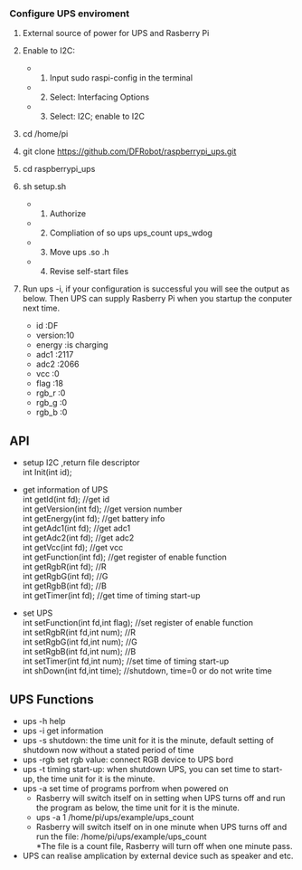 ### Configure UPS enviroment
1. External source of power for UPS and Rasberry Pi

2. Enable to I2C:
    * 1. Input sudo raspi-config in the terminal
    * 2. Select: Interfacing Options
    * 3. Select: I2C; enable to I2C

3. cd /home/pi

4. git clone https://github.com/DFRobot/raspberrypi_ups.git

5. cd raspberrypi_ups

6. sh setup.sh
    * 1. Authorize 
    * 2. Compliation of  so ups ups_count ups_wdog  
    * 3. Move ups  .so  .h
    * 4. Revise self-start files

7. Run ups -i, if your configuration is successful you will see the output as below.
Then UPS can supply Rasberry Pi when you startup the conputer next time.
    *  id     :DF
    *  version:10
    *  energy :is charging
    *  adc1   :2117
    *  adc2   :2066
    *  vcc    :0
    *  flag   :18
    *  rgb_r  :0
    *  rgb_g  :0
    *  rgb_b  :0

## API
   * setup I2C ,return file descriptor<br>
            int Init(int id);
   * get information of UPS <br>
        int getId(int fd);          //get id	<br>
        int getVersion(int fd);     //get version number	<br>
        int getEnergy(int fd);      //get battery info <br>
        int getAdc1(int fd);        //get adc1	<br>
        int getAdc2(int fd);        //get adc2	<br>
        int getVcc(int fd);         //get vcc	<br>
        int getFunction(int fd);    //get register	of enable function<br>
        int getRgbR(int fd);        //R		<br>
        int getRgbG(int fd);        //G		<br>
        int getRgbB(int fd);        //B		<br>
        int getTimer(int fd);       //get time of timing start-up <br>

* set UPS 	<br>
            int setFunction(int fd,int flag);   //set register of enable function<br>
            int setRgbR(int fd,int num);        //R	<br>
            int setRgbG(int fd,int num);        //G	<br>
            int setRgbB(int fd,int num);        //B	<br>
            int setTimer(int fd,int num);       //set time of timing start-up <br>
            int shDown(int fd,int time);        //shutdown, time=0 or do not write time	<br>

## UPS Functions
   * ups -h    help
   * ups -i     get information
   * ups -s  shutdown: the time unit for it is the minute, default setting of shutdown now without a stated period of time 
   * ups -rgb  set rgb value: connect RGB device to UPS bord
   * ups -t timing start-up:  when shutdown UPS, you can set time to start-up, the time unit for it is the minute.
   * ups -a  set time of programs porfrom when powered on
	   * Rasberry will switch itself on in setting when UPS turns off and run the program as below, the time unit for it is the minute.
	   * ups -a 1 /home/pi/ups/example/ups_count
	   * Rasberry will switch itself on in one minute when UPS turns off and run the file: /home/pi/ups/example/ups_count	   
*The file is a count file, Rasberry will turn off when one minute pass.
   * UPS can realise amplication by external device such as speaker and etc.
